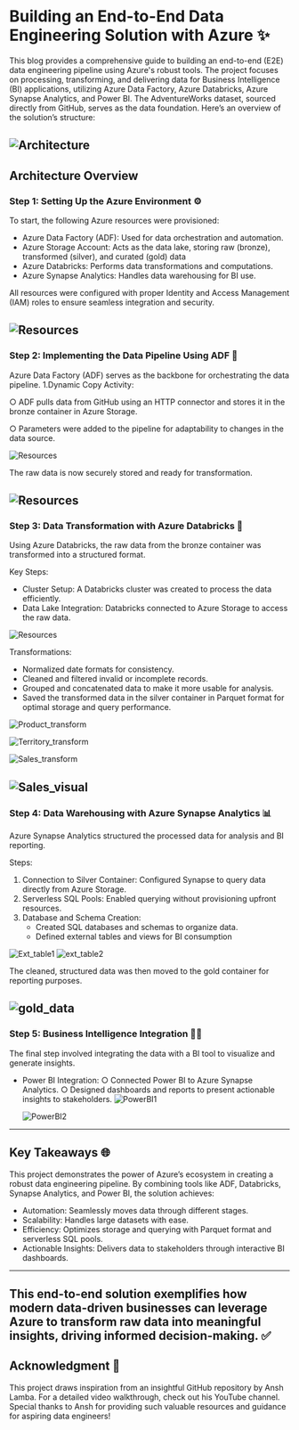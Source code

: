 # Building an End-to-End Data Engineering Solution with Azure ✨

This blog provides a comprehensive guide to building an end-to-end (E2E) data engineering pipeline using Azure's robust tools. The project focuses on processing, transforming, and delivering data for Business Intelligence (BI) applications, utilizing Azure Data Factory, Azure Databricks, Azure Synapse Analytics, and Power BI. The AdventureWorks dataset, sourced directly from GitHub, serves as the data foundation. Here’s an overview of the solution’s structure:

![Architecture](https://github.com/user-attachments/assets/50663f90-b648-4f21-b953-e6d3f9b746fc)
---
## Architecture Overview
### Step 1: Setting Up the Azure Environment ⚙️
To start, the following Azure resources were provisioned:

- Azure Data Factory (ADF): Used for data orchestration and automation.
- Azure Storage Account: Acts as the data lake, storing raw (bronze), transformed (silver), and curated (gold) data
- Azure Databricks: Performs data transformations and computations.
- Azure Synapse Analytics: Handles data warehousing for BI use.

All resources were configured with proper Identity and Access Management (IAM) roles to ensure seamless integration and security.

![Resources](https://github.com/user-attachments/assets/f9896738-0b4a-4375-9901-285a1d340c6b)
---
### Step 2: Implementing the Data Pipeline Using ADF 🚀
Azure Data Factory (ADF) serves as the backbone for orchestrating the data pipeline.
1.Dynamic Copy Activity:

○ ADF pulls data from GitHub using an HTTP connector and stores it in the bronze container in Azure Storage.


○ Parameters were added to the pipeline for adaptability to changes in the data source.

![Resources](https://github.com/user-attachments/assets/52999c41-2518-4720-b154-54cfb769d57f)

The raw data is now securely stored and ready for transformation.

![Resources](https://github.com/user-attachments/assets/715a4ff2-302d-46db-85ab-702d43a093bc)
---
### Step 3: Data Transformation with Azure Databricks 🔄
Using Azure Databricks, the raw data from the bronze container was transformed into a structured format.

Key Steps:
* Cluster Setup: A Databricks cluster was created to process the data efficiently.
* Data Lake Integration: Databricks connected to Azure Storage to access the raw data.
  
![Resources](https://github.com/user-attachments/assets/4e9e4e37-fd9e-44ad-a9dd-8dc62d6ac1f8)

Transformations:

* Normalized date formats for consistency.
* Cleaned and filtered invalid or incomplete records.
* Grouped and concatenated data to make it more usable for analysis.
* Saved the transformed data in the silver container in Parquet format for optimal storage and query performance.
  
![Product_transform](https://github.com/user-attachments/assets/c9db054c-c954-40d8-9ce7-6ea3ee9e23f9)

![Territory_transform](https://github.com/user-attachments/assets/4e8d0784-a9cd-4786-93ea-76e6c6d37a67)

![Sales_transform](https://github.com/user-attachments/assets/5bf2622d-6fce-441b-85fd-9bf56db1e93e)

![Sales_visual](https://github.com/user-attachments/assets/cc8af081-a2a0-48f8-a9b6-0ce6c99f6c0d)
---
### Step 4: Data Warehousing with Azure Synapse Analytics 📊
Azure Synapse Analytics structured the processed data for analysis and BI reporting.

Steps:
1. Connection to Silver Container: Configured Synapse to query data directly from Azure Storage.
2. Serverless SQL Pools: Enabled querying without provisioning upfront resources.
3. Database and Schema Creation:
    * Created SQL databases and schemas to organize data.
    * Defined external tables and views for BI consumption
      
  ![Ext_table1](https://github.com/user-attachments/assets/87913463-bc98-446b-927f-d130d6ed03eb)
  ![ext_table2](https://github.com/user-attachments/assets/9a768f53-72cc-49b4-b37c-7362de428a3a)

The cleaned, structured data was then moved to the gold container for reporting purposes.

![gold_data](https://github.com/user-attachments/assets/9b50e616-2450-406d-bfbd-6c1912252312)
---
### Step 5: Business Intelligence Integration 🕵️‍♂️
The final step involved integrating the data with a BI tool to visualize and generate insights.

* Power BI Integration:
  ○ Connected Power BI to Azure Synapse Analytics.
  ○ Designed dashboards and reports to present actionable insights to stakeholders.
  ![PowerBI1](https://github.com/user-attachments/assets/b1551eff-3680-4602-8874-86cbea18aa1d)
  
  ![PowerBI2](https://github.com/user-attachments/assets/ef3370d9-e7dd-463a-a38f-70a357c67e85)
  
---
## Key Takeaways 🌐
This project demonstrates the power of Azure’s ecosystem in creating a robust data engineering pipeline. By combining tools like ADF, Databricks, Synapse Analytics, and Power BI, the solution achieves:
* Automation: Seamlessly moves data through different stages.
* Scalability: Handles large datasets with ease.
* Efficiency: Optimizes storage and querying with Parquet format and serverless SQL pools.
* Actionable Insights: Delivers data to stakeholders through interactive BI dashboards.
---
This end-to-end solution exemplifies how modern data-driven businesses can leverage Azure to transform raw data into meaningful insights, driving informed decision-making. ✅
---
## Acknowledgment 🎉
This project draws inspiration from an insightful GitHub repository by Ansh Lamba. For a detailed video walkthrough, check out his YouTube channel. Special thanks to Ansh for providing such valuable resources and guidance for aspiring data engineers!
    












